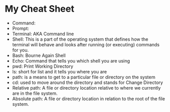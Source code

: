 # My Cheat Sheet 

- Command: 
- Prompt: 
- Terminal: AKA Command line
- Shell:  This is a part of the operating system that defines how the terminal will behave and looks after running (or executing) commands for you.
- Bash: Bourne Again Shell 
- Echo: Command that tells you which shell you are using 
- pwd: Print Working Directory
- ls: short for list and it tells you where you are
- path: is a means to get to a particular file or directory on the system
- cd: used to move around the directory and stands for Change Directory
- Relative path: A file or directory location relative to where we currently are in the file system.
- Absolute path: A file or directory location in relation to the root of the file system.

